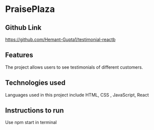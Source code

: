 # PraisePlaza


## Github Link
https://github.com/Hemant-Gupta1/testimonial-reactb


## Features
The project allows users to see testimonials of different customers.



## Technologies used
Languages used in this project include HTML, CSS , JavaScript, React

## Instructions to run
Use npm start in terminal







